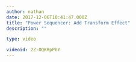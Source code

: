 ```yaml
---
author: nathan
date: 2017-12-06T10:41:47.000Z
title: "Power Sequencer: Add Transform Effect"
description: ""

type: video

videoid: 2Z-OQKRpPhY
---
```


